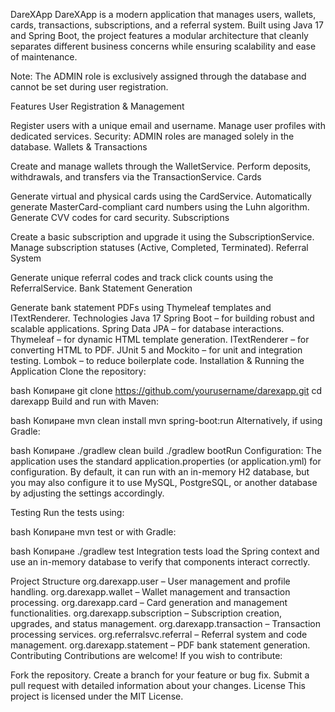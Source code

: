 DareXApp
DareXApp is a modern application that manages users, wallets, cards, transactions, subscriptions, and a referral system. Built using Java 17 and Spring Boot, the project features a modular architecture that cleanly separates different business concerns while ensuring scalability and ease of maintenance.

Note: The ADMIN role is exclusively assigned through the database and cannot be set during user registration.

Features
User Registration & Management

Register users with a unique email and username.
Manage user profiles with dedicated services.
Security: ADMIN roles are managed solely in the database.
Wallets & Transactions

Create and manage wallets through the WalletService.
Perform deposits, withdrawals, and transfers via the TransactionService.
Cards

Generate virtual and physical cards using the CardService.
Automatically generate MasterCard-compliant card numbers using the Luhn algorithm.
Generate CVV codes for card security.
Subscriptions

Create a basic subscription and upgrade it using the SubscriptionService.
Manage subscription statuses (Active, Completed, Terminated).
Referral System

Generate unique referral codes and track click counts using the ReferralService.
Bank Statement Generation

Generate bank statement PDFs using Thymeleaf templates and ITextRenderer.
Technologies
Java 17
Spring Boot – for building robust and scalable applications.
Spring Data JPA – for database interactions.
Thymeleaf – for dynamic HTML template generation.
ITextRenderer – for converting HTML to PDF.
JUnit 5 and Mockito – for unit and integration testing.
Lombok – to reduce boilerplate code.
Installation & Running the Application
Clone the repository:

bash
Копиране
git clone https://github.com/yourusername/darexapp.git
cd darexapp
Build and run with Maven:

bash
Копиране
mvn clean install
mvn spring-boot:run
Alternatively, if using Gradle:

bash
Копиране
./gradlew clean build
./gradlew bootRun
Configuration:
The application uses the standard application.properties (or application.yml) for configuration. By default, it can run with an in-memory H2 database, but you may also configure it to use MySQL, PostgreSQL, or another database by adjusting the settings accordingly.

Testing
Run the tests using:

bash
Копиране
mvn test
or with Gradle:

bash
Копиране
./gradlew test
Integration tests load the Spring context and use an in-memory database to verify that components interact correctly.

Project Structure
org.darexapp.user – User management and profile handling.
org.darexapp.wallet – Wallet management and transaction processing.
org.darexapp.card – Card generation and management functionalities.
org.darexapp.subscription – Subscription creation, upgrades, and status management.
org.darexapp.transaction – Transaction processing services.
org.referralsvc.referral – Referral system and code management.
org.darexapp.statement – PDF bank statement generation.
Contributing
Contributions are welcome! If you wish to contribute:

Fork the repository.
Create a branch for your feature or bug fix.
Submit a pull request with detailed information about your changes.
License
This project is licensed under the MIT License.
